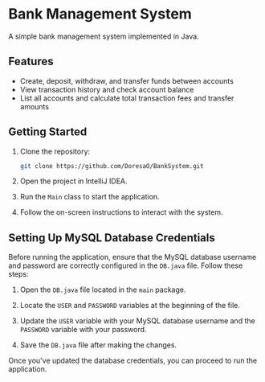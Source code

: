 # Bank Management System

A simple bank management system implemented in Java.

## Features

- Create, deposit, withdraw, and transfer funds between accounts
- View transaction history and check account balance
- List all accounts and calculate total transaction fees and transfer amounts

## Getting Started

1. Clone the repository:

    ```sh
    git clone https://github.com/DoresaO/BankSystem.git
    ```

2. Open the project in IntelliJ IDEA.

3. Run the `Main` class to start the application.

4. Follow the on-screen instructions to interact with the system.

## Setting Up MySQL Database Credentials

Before running the application, ensure that the MySQL database username and password are correctly configured in the `DB.java` file. Follow these steps:

1. Open the `DB.java` file located in the `main` package.

2. Locate the `USER` and `PASSWORD` variables at the beginning of the file.

3. Update the `USER` variable with your MySQL database username and the `PASSWORD` variable with your password.

4. Save the `DB.java` file after making the changes.

Once you've updated the database credentials, you can proceed to run the application.

